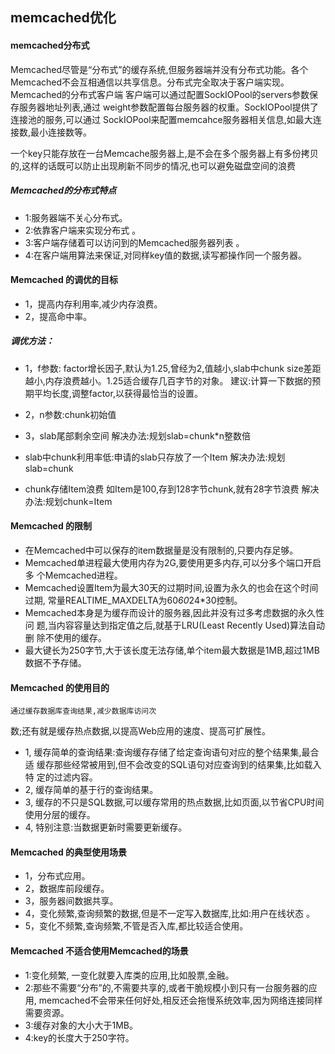 ## memcached优化
#### memcached分布式
Memcached尽管是“分布式”的缓存系统,但服务器端并没有分布式功能。各个 Memcached不会互相通信以共享信息。分布式完全取决于客户端实现。
 Memcached的分布式客户端
  客户端可以通过配置SockIOPool的servers参数保存服务器地址列表,通过
weight参数配置每台服务器的权重。SockIOPool提供了连接池的服务,可以通过 SockIOPool来配置memcahce服务器相关信息,如最大连接数,最小连接数等。

一个key只能存放在一台Memcache服务器上,是不会在多个服务器上有多份拷贝的,这样的话既可以防止出现刷新不同步的情况,也可以避免磁盘空间的浪费

##### Memcached的分布式特点
* 1:服务器端不关心分布式。
* 2:依靠客户端来实现分布式 。
* 3:客户端存储着可以访问到的Memcached服务器列表 。
* 4:在客户端用算法来保证,对同样key值的数据,读写都操作同一个服务器。


#### Memcached 的调优的目标
* 1，提高内存利用率,减少内存浪费。
* 2，提高命中率。

##### 调优方法：
* 1，f参数:
	factor增长因子,默认为1.25,曾经为2,值越小,slab中chunk size差距 越小,内存浪费越小。1.25适合缓存几百字节的对象。
	建议:计算一下数据的预期平均长度,调整factor,以获得最恰当的设置。

* 2，n参数:chunk初始值	
* 3，slab尾部剩余空间
	解决办法:规划slab=chunk*n整数倍
* slab中chunk利用率低:申请的slab只存放了一个Item 
	解决办法:规划slab=chunk
* chunk存储Item浪费 
	如Item是100,存到128字节chunk,就有28字节浪费 
	解决办法:规划chunk=Item


#### Memcached 的限制
*  在Memcached中可以保存的item数据量是没有限制的,只要内存足够。
*  Memcached单进程最大使用内存为2G,要使用更多内存,可以分多个端口开启多
个Memcached进程。
*  Memcached设置Item为最大30天的过期时间,设置为永久的也会在这个时间过期,
常量REALTIME_MAXDELTA为60*60*24*30控制。
*  Memcached本身是为缓存而设计的服务器,因此并没有过多考虑数据的永久性问
题,当内容容量达到指定值之后,就基于LRU(Least Recently Used)算法自动删
除不使用的缓存。
* 最大键长为250字节,大于该长度无法存储,单个item最大数据是1MB,超过1MB数据不予存储。


#### Memcached 的使用目的
	通过缓存数据库查询结果,减少数据库访问次
数;还有就是缓存热点数据,以提高Web应用的速度、提高可扩展性。
* 1, 缓存简单的查询结果:查询缓存存储了给定查询语句对应的整个结果集,最合适
缓存那些经常被用到,但不会改变的SQL语句对应查询到的结果集,比如载入特
定的过滤内容。
* 2, 缓存简单的基于行的查询结果。
* 3, 缓存的不只是SQL数据,可以缓存常用的热点数据,比如页面,以节省CPU时间使用分层的缓存。
* 4, 特别注意:当数据更新时需要更新缓存。


#### Memcached 的典型使用场景
* 1，分布式应用。
* 2，数据库前段缓存。
* 3，服务器间数据共享。
* 4，变化频繁,查询频繁的数据,但是不一定写入数据库,比如:用户在线状态 。
* 5，变化不频繁,查询频繁,不管是否入库,都比较适合使用。


#### Memcached 不适合使用Memcached的场景
* 1:变化频繁, 一变化就要入库类的应用,比如股票,金融。
* 2:那些不需要“分布”的,不需要共享的,或者干脆规模小到只有一台服务器的应用,
memcached不会带来任何好处,相反还会拖慢系统效率,因为网络连接同样需要资源。
* 3:缓存对象的大小大于1MB。
* 4:key的长度大于250字符。




































